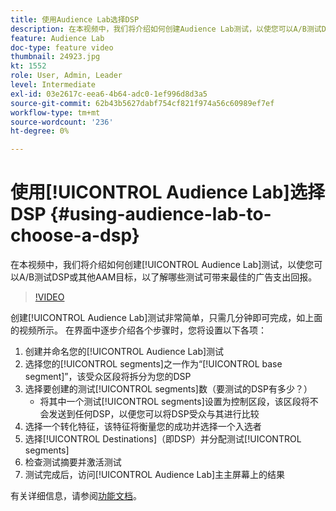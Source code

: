 ```yaml
---
title: 使用Audience Lab选择DSP
description: 在本视频中，我们将介绍如何创建Audience Lab测试，以使您可以A/B测试DSP或其他AAM目标，以了解哪一个目标可带来最佳的广告支出回报。
feature: Audience Lab
doc-type: feature video
thumbnail: 24923.jpg
kt: 1552
role: User, Admin, Leader
level: Intermediate
exl-id: 03e2617c-eea6-4b64-adc0-1ef996d8d3a5
source-git-commit: 62b43b5627dabf754cf821f974a56c60989ef7ef
workflow-type: tm+mt
source-wordcount: '236'
ht-degree: 0%

---
```


# 使用[!UICONTROL Audience Lab]选择DSP {#using-audience-lab-to-choose-a-dsp}

在本视频中，我们将介绍如何创建[!UICONTROL Audience Lab]测试，以使您可以A/B测试DSP或其他AAM目标，以了解哪些测试可带来最佳的广告支出回报。

>[!VIDEO](https://video.tv.adobe.com/v/24923/?quality=12)

创建[!UICONTROL Audience Lab]测试非常简单，只需几分钟即可完成，如上面的视频所示。 在界面中逐步介绍各个步骤时，您将设置以下各项：

1. 创建并命名您的[!UICONTROL Audience Lab]测试
1. 选择您的[!UICONTROL segments]之一作为“[!UICONTROL base segment]”，该受众区段将拆分为您的DSP
1. 选择要创建的测试[!UICONTROL segments]数（要测试的DSP有多少？）
   * 将其中一个测试[!UICONTROL segments]设置为控制区段，该区段将不会发送到任何DSP，以便您可以将DSP受众与其进行比较
1. 选择一个转化特征，该特征将衡量您的成功并选择一个入选者
1. 选择[!UICONTROL Destinations]（即DSP）并分配测试[!UICONTROL segments]
1. 检查测试摘要并激活测试
1. 测试完成后，访问[!UICONTROL Audience Lab]主主屏幕上的结果

有关详细信息，请参阅[功能文档](https://experienceleague.adobe.com/docs/audience-manager/user-guide/features/audience-lab/audience-lab.html?lang=zh-Hans)。
